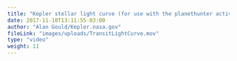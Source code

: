 ```yaml
---
title: "Kepler stellar light curve (for use with the planethunter activity)"
date: 2017-11-10T13:11:55-03:00
author: "Alan Gould/Kepler.nasa.gov"
fileLink: "images/uploads/TransitLightCurve.mov"
type: "video"
weight: 11
---
```

